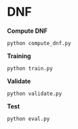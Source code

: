 # DNF

**Compute DNF**
```
python compute_dnf.py
```

**Training**
```
python train.py
```

**Validate**
```
python validate.py
```

**Test**
```
python eval.py
```

